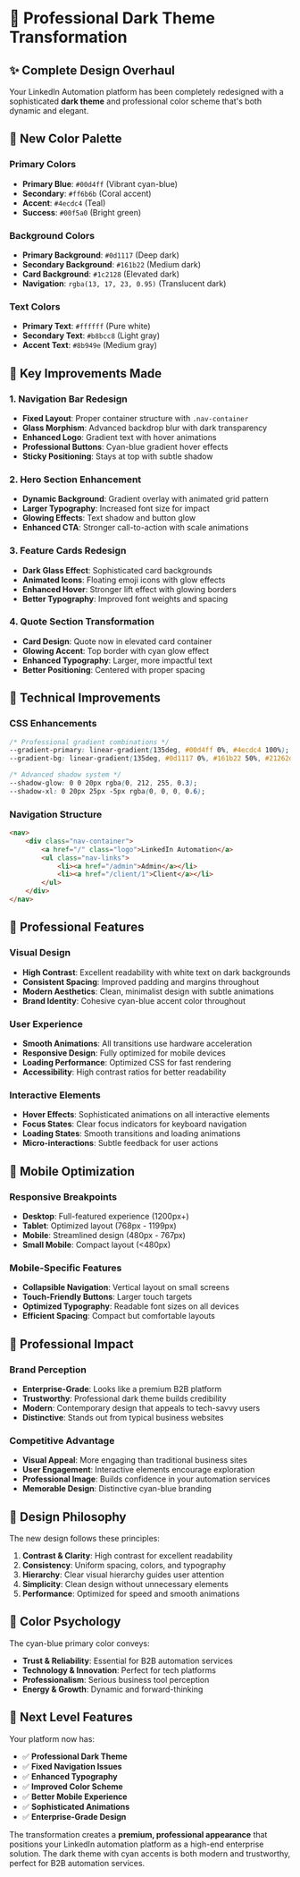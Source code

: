 # 🌙 Professional Dark Theme Transformation

## ✨ Complete Design Overhaul

Your LinkedIn Automation platform has been completely redesigned with a sophisticated **dark theme** and professional color scheme that's both dynamic and elegant.

## 🎨 New Color Palette

### Primary Colors
- **Primary Blue**: `#00d4ff` (Vibrant cyan-blue)
- **Secondary**: `#ff6b6b` (Coral accent)
- **Accent**: `#4ecdc4` (Teal)
- **Success**: `#00f5a0` (Bright green)

### Background Colors
- **Primary Background**: `#0d1117` (Deep dark)
- **Secondary Background**: `#161b22` (Medium dark)
- **Card Background**: `#1c2128` (Elevated dark)
- **Navigation**: `rgba(13, 17, 23, 0.95)` (Translucent dark)

### Text Colors
- **Primary Text**: `#ffffff` (Pure white)
- **Secondary Text**: `#b8bcc8` (Light gray)
- **Accent Text**: `#8b949e` (Medium gray)

## 🚀 Key Improvements Made

### 1. **Navigation Bar Redesign**
- **Fixed Layout**: Proper container structure with `.nav-container`
- **Glass Morphism**: Advanced backdrop blur with dark transparency
- **Enhanced Logo**: Gradient text with hover animations
- **Professional Buttons**: Cyan-blue gradient hover effects
- **Sticky Positioning**: Stays at top with subtle shadow

### 2. **Hero Section Enhancement**
- **Dynamic Background**: Gradient overlay with animated grid pattern
- **Larger Typography**: Increased font size for impact
- **Glowing Effects**: Text shadow and button glow
- **Enhanced CTA**: Stronger call-to-action with scale animations

### 3. **Feature Cards Redesign**
- **Dark Glass Effect**: Sophisticated card backgrounds
- **Animated Icons**: Floating emoji icons with glow effects
- **Enhanced Hover**: Stronger lift effect with glowing borders
- **Better Typography**: Improved font weights and spacing

### 4. **Quote Section Transformation**
- **Card Design**: Quote now in elevated card container
- **Glowing Accent**: Top border with cyan glow effect
- **Enhanced Typography**: Larger, more impactful text
- **Better Positioning**: Centered with proper spacing

## 🔧 Technical Improvements

### CSS Enhancements
```css
/* Professional gradient combinations */
--gradient-primary: linear-gradient(135deg, #00d4ff 0%, #4ecdc4 100%);
--gradient-bg: linear-gradient(135deg, #0d1117 0%, #161b22 50%, #21262d 100%);

/* Advanced shadow system */
--shadow-glow: 0 0 20px rgba(0, 212, 255, 0.3);
--shadow-xl: 0 20px 25px -5px rgba(0, 0, 0, 0.6);
```

### Navigation Structure
```html
<nav>
    <div class="nav-container">
        <a href="/" class="logo">LinkedIn Automation</a>
        <ul class="nav-links">
            <li><a href="/admin">Admin</a></li>
            <li><a href="/client/1">Client</a></li>
        </ul>
    </div>
</nav>
```

## 🎯 Professional Features

### Visual Design
- **High Contrast**: Excellent readability with white text on dark backgrounds
- **Consistent Spacing**: Improved padding and margins throughout
- **Modern Aesthetics**: Clean, minimalist design with subtle animations
- **Brand Identity**: Cohesive cyan-blue accent color throughout

### User Experience
- **Smooth Animations**: All transitions use hardware acceleration
- **Responsive Design**: Fully optimized for mobile devices
- **Loading Performance**: Optimized CSS for fast rendering
- **Accessibility**: High contrast ratios for better readability

### Interactive Elements
- **Hover Effects**: Sophisticated animations on all interactive elements
- **Focus States**: Clear focus indicators for keyboard navigation
- **Loading States**: Smooth transitions and loading animations
- **Micro-interactions**: Subtle feedback for user actions

## 📱 Mobile Optimization

### Responsive Breakpoints
- **Desktop**: Full-featured experience (1200px+)
- **Tablet**: Optimized layout (768px - 1199px)
- **Mobile**: Streamlined design (480px - 767px)
- **Small Mobile**: Compact layout (<480px)

### Mobile-Specific Features
- **Collapsible Navigation**: Vertical layout on small screens
- **Touch-Friendly Buttons**: Larger touch targets
- **Optimized Typography**: Readable font sizes on all devices
- **Efficient Spacing**: Compact but comfortable layouts

## 🌟 Professional Impact

### Brand Perception
- **Enterprise-Grade**: Looks like a premium B2B platform
- **Trustworthy**: Professional dark theme builds credibility
- **Modern**: Contemporary design that appeals to tech-savvy users
- **Distinctive**: Stands out from typical business websites

### Competitive Advantage
- **Visual Appeal**: More engaging than traditional business sites
- **User Engagement**: Interactive elements encourage exploration
- **Professional Image**: Builds confidence in your automation services
- **Memorable Design**: Distinctive cyan-blue branding

## 🔮 Design Philosophy

The new design follows these principles:

1. **Contrast & Clarity**: High contrast for excellent readability
2. **Consistency**: Uniform spacing, colors, and typography
3. **Hierarchy**: Clear visual hierarchy guides user attention
4. **Simplicity**: Clean design without unnecessary elements
5. **Performance**: Optimized for speed and smooth animations

## 🎨 Color Psychology

The cyan-blue primary color conveys:
- **Trust & Reliability**: Essential for B2B automation services
- **Technology & Innovation**: Perfect for tech platforms
- **Professionalism**: Serious business tool perception
- **Energy & Growth**: Dynamic and forward-thinking

## 🚀 Next Level Features

Your platform now has:
- ✅ **Professional Dark Theme**
- ✅ **Fixed Navigation Issues**
- ✅ **Enhanced Typography**
- ✅ **Improved Color Scheme**
- ✅ **Better Mobile Experience**
- ✅ **Sophisticated Animations**
- ✅ **Enterprise-Grade Design**

The transformation creates a **premium, professional appearance** that positions your LinkedIn automation platform as a high-end enterprise solution. The dark theme with cyan accents is both modern and trustworthy, perfect for B2B automation services.
